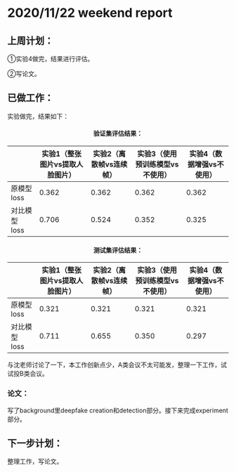 # 2020/11/22 weekend report
## 上周计划：

①实验4做完，结果进行评估。

②写论文。

## 已做工作：

实验做完，结果如下：

<div align=center>

#### 验证集评估结果：

||实验1（整张图片vs提取人脸图片）|实验2（离散帧vs连续帧）|实验3（使用预训练模型vs不使用）|实验4（数据增强vs不使用）|
|---|---|---|---|---|
|原模型 loss|0.362|0.362|0.362|0.362|
|对比模型 loss|0.706|0.524|0.352|0.325|

#### 测试集评估结果：

||实验1（整张图片vs提取人脸图片）|实验2（离散帧vs连续帧）|实验3（使用预训练模型vs不使用）|实验4（数据增强vs不使用）|
|---|---|---|---|---|
|原模型 loss|0.321|0.321|0.321|0.321|
|对比模型 loss|0.711|0.655|0.350|0.297|

<div align=left>

与沈老师讨论了一下，本工作创新点少，A类会议不太可能发，整理一下工作，试试投B类会议。

### 论文：

写了background里deepfake creation和detection部分。接下来完成experiment部分。

## 下一步计划：

整理工作，写论文。